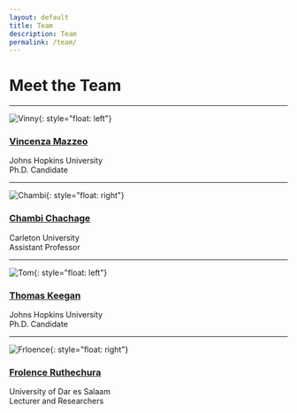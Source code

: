 ```yaml
---
layout: default
title: Team
description: Team
permalink: /team/
---
```

# Meet the Team

---
![Vinny]("../pages/images/vinny.jpeg"){: style="float: left"}
### [Vincenza Mazzeo](../pages/vinny.md)  
Johns Hopkins University  
Ph.D. Candidate

---
![Chambi]("../pages/images/chambi.jpeg"){: style="float: right"}
### [Chambi Chachage](../pages/chambi.md) 
Carleton University  
Assistant Professor 

---
![Tom]("../pages/images/tom.jpeg"){: style="float: left"}
### [Thomas Keegan](../pages/tom.md)  
Johns Hopkins University  
Ph.D. Candidate

---
![Frloence]("../pages/images/frolence.jpeg"){: style="float: right"}
### [Frolence Ruthechura](../pages/frolence.md)  
University of Dar es Salaam  
Lecturer and Researchers
 

